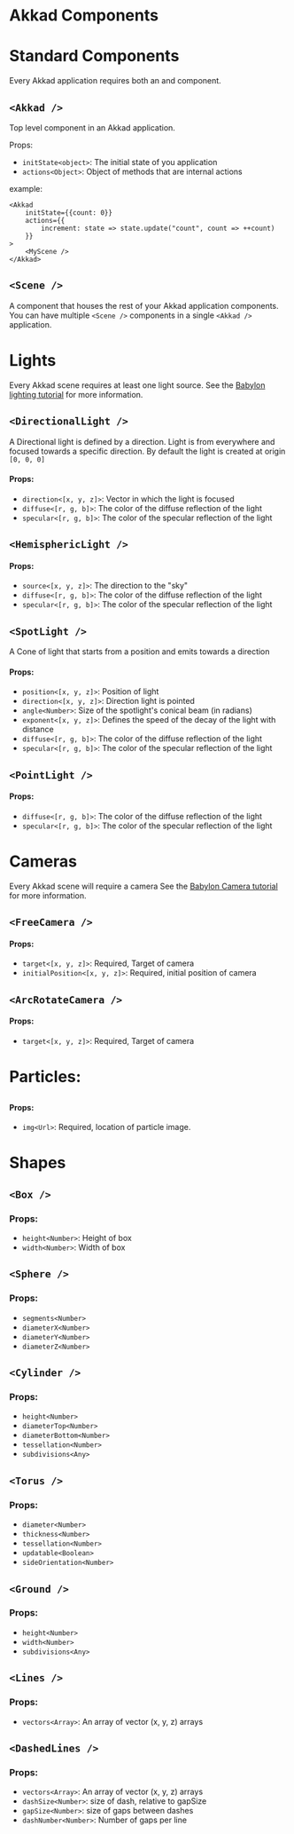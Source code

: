 Akkad Components
====================

# Standard Components

Every Akkad application requires both an <Akkad /> and <Scene /> component.

## `<Akkad />`

Top level component in an Akkad application.

Props:
- `initState<object>`: The initial state of you application
- `actions<Object>`: Object of methods that are internal actions

example:
```
<Akkad
	initState={{count: 0}}
	actions={{
		increment: state => state.update("count", count => ++count)
	}}
>
	<MyScene />
</Akkad>
```

## `<Scene />`

A component that houses the rest of your Akkad application components. You can have multiple `<Scene />` components in a single `<Akkad />` application.

# Lights

Every Akkad scene requires at least one light source. See the [Babylon lighting tutorial](http://doc.babylonjs.com/tutorials/06._Lights) for more information.

## `<DirectionalLight />`
A Directional light is defined by a direction. Light is from everywhere and focused towards a specific direction. By default the light is created at origin `[0, 0, 0]`

#### Props:
- `direction<[x, y, z]>`: Vector in which the light is focused
- `diffuse<[r, g, b]>`: The color of the diffuse reflection of the light
- `specular<[r, g, b]>`: The color of the specular reflection of the light

## `<HemisphericLight />`

#### Props:
- `source<[x, y, z]>`: The direction to the "sky"
- `diffuse<[r, g, b]>`: The color of the diffuse reflection of the light
- `specular<[r, g, b]>`: The color of the specular reflection of the light

## `<SpotLight />`
A Cone of light that starts from a position and emits towards a direction

#### Props:
- `position<[x, y, z]>`: Position of light
- `direction<[x, y, z]>`: Direction light is pointed
- `angle<Number>`: Size of the spotlight's conical beam (in radians)
- `exponent<[x, y, z]>`: Defines the speed of the decay of the light with distance 
- `diffuse<[r, g, b]>`: The color of the diffuse reflection of the light
- `specular<[r, g, b]>`: The color of the specular reflection of the light

## `<PointLight />`

#### Props:
- `diffuse<[r, g, b]>`: The color of the diffuse reflection of the light
- `specular<[r, g, b]>`: The color of the specular reflection of the light

# Cameras

Every Akkad scene will require a camera See the [Babylon Camera tutorial](http://doc.babylonjs.com/tutorials/05._Cameras) for more information.

## `<FreeCamera />`

#### Props:
- `target<[x, y, z]>`: Required, Target of camera
- `initialPosition<[x, y, z]>`: Required, initial position of camera

## `<ArcRotateCamera />`

#### Props:
- `target<[x, y, z]>`: Required, Target of camera

# Particles:

## <Particles />

#### Props:
- `img<Url>`: Required, location of particle image. 

# Shapes

## `<Box />`

### Props:
- `height<Number>`: Height of box
- `width<Number>`: Width of box

## `<Sphere />`

### Props:
- `segments<Number>`
- `diameterX<Number>`
- `diameterY<Number>`
- `diameterZ<Number>`

## `<Cylinder />`

### Props:
- `height<Number>`
- `diameterTop<Number>`
- `diameterBottom<Number>`
- `tessellation<Number>`
- `subdivisions<Any>`

## `<Torus />`

### Props:
- `diameter<Number>`
- `thickness<Number>`
- `tessellation<Number>`
- `updatable<Boolean>`
- `sideOrientation<Number>`

## `<Ground />`

### Props:
- `height<Number>`
- `width<Number>`
- `subdivisions<Any>`

## `<Lines />`

### Props:
- `vectors<Array>`: An array of vector (x, y, z) arrays

## `<DashedLines />`

### Props:
- `vectors<Array>`: An array of vector (x, y, z) arrays
- `dashSize<Number>`: size of dash, relative to gapSize 
- `gapSize<Number>`: size of gaps between dashes
- `dashNumber<Number>`: Number of gaps per line